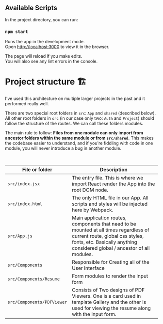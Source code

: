 ## Available Scripts

In the project directory, you can run:

### `npm start`

Runs the app in the development mode.<br />
Open [http://localhost:3000](http://localhost:3000) to view it in the browser.

The page will reload if you make edits.<br />
You will also see any lint errors in the console.

# Project structure 🏗

I've used this architecture on multiple larger projects in the past and it performed really well.

There are two special root folders in `src`: `App` and `shared` (described below). All other root folders in `src` (in our case only two: `Auth` and `Project`) should follow the structure of the routes. We can call these folders modules.

The main rule to follow: **Files from one module can only import from ancestor folders within the same module or from `src/shared`.** This makes the codebase easier to understand, and if you're fiddling with code in one module, you will never introduce a bug in another module.

<br>

| File or folder   | Description                                                                                                                                                                                          |
| ---------------- | ---------------------------------------------------------------------------------------------------------------------------------------------------------------------------------------------------- |
| `src/index.jsx`  | The entry file. This is where we import React render the App into the root DOM node.                                                                                                                 |
| `src/index.html` | The only HTML file in our App. All scripts and styles will be injected here by Webpack.                                                                                                              |
| `src/App.js`        | Main application routes, components that need to be mounted at all times regardless of current route, global css styles, fonts, etc. Basically anything considered global / ancestor of all modules. |
| `src/Components`       | Responsible for Creating all of the User Interface                                                                                                                                             |
| `src/Components/Resume`    | Form modules to render the input form                                                                                                                                                      |
| `src/Components/PDFViewer`     | Consists of Two designs of PDF Viewers. One is a card used in template Gallery and the other is used for viewing the resume along with the input form.                            |
